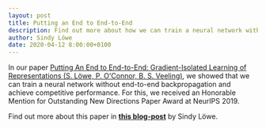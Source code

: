 ```yaml
---
layout: post
title: Putting an End to End-to-End
description: Find out more about how we can train a neural network without end-to-end backpropagation and achieve competitive performance.
author: Sindy Löwe
date: 2020-04-12 8:00:00+0100
---
```


In our paper [Putting An End to End-to-End: Gradient-Isolated Learning of Representations (S. Löwe, P. O'Connor, B. S. Veeling)](https://arxiv.org/abs/1905.11786), we showed that we can train a neural network without end-to-end backpropagation and achieve competitive performance. For this, we received an Honorable Mention for Outstanding New Directions Paper Award at NeurIPS 2019.

Find out more about this paper in **[this blog-post](https://loewex.github.io/GreedyInfoMax.html)** by Sindy Löwe.


